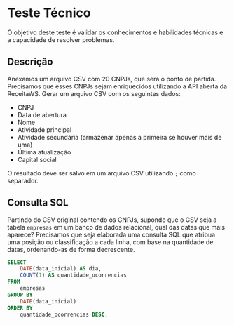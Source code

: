 # Teste Técnico

O objetivo deste teste é validar os conhecimentos e habilidades técnicas e a capacidade de resolver problemas.

## Descrição

Anexamos um arquivo CSV com 20 CNPJs, que será o ponto de partida.
Precisamos que esses CNPJs sejam enriquecidos utilizando a API aberta da ReceitaWS.
Gerar um arquivo CSV com os seguintes dados:

- CNPJ
- Data de abertura
- Nome
- Atividade principal
- Atividade secundária (armazenar apenas a primeira se houver mais de uma)
- Última atualização
- Capital social

O resultado deve ser salvo em um arquivo CSV utilizando `;` como separador.
## Consulta SQL

Partindo do CSV original contendo os CNPJs, supondo que o CSV seja a tabela `empresas` em um banco de dados relacional, qual das datas que mais aparece? Precisamos que seja elaborada uma consulta SQL que atribua uma posição ou classificação a cada linha, com base na quantidade de datas, ordenando-as de forma decrescente.

```sql
SELECT
    DATE(data_inicial) AS dia,
    COUNT(1) AS quantidade_ocorrencias
FROM
    empresas
GROUP BY
    DATE(data_inicial)
ORDER BY
    quantidade_ocorrencias DESC;
````
